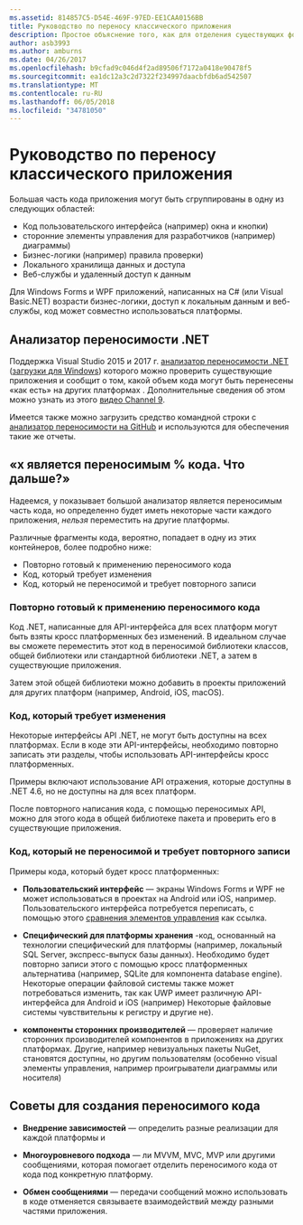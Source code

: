 ```yaml
---
ms.assetid: 814857C5-D54E-469F-97ED-EE1CAA0156BB
title: Руководство по переносу классического приложения
description: Простое объяснение того, как для отделения существующих форм Windows или приложения WPF, создание кросс платформенных приложений для запуска на macOS, iOS, Android, а также UWP и Windows 10.
author: asb3993
ms.author: amburns
ms.date: 04/26/2017
ms.openlocfilehash: b9cfad9c046d4f2ad89506f7172a0418e90478f5
ms.sourcegitcommit: ea1dc12a3c2d7322f234997daacbfdb6ad542507
ms.translationtype: MT
ms.contentlocale: ru-RU
ms.lasthandoff: 06/05/2018
ms.locfileid: "34781050"
---
```

# <a name="desktop-app-porting-guidance"></a>Руководство по переносу классического приложения

Большая часть кода приложения могут быть сгруппированы в одну из следующих областей:

* Код пользовательского интерфейса (например) окна и кнопки)
* сторонние элементы управления для разработчиков (например) диаграммы)
* Бизнес-логики (например) правила проверки)
* Локального хранилища данных и доступа
* Веб-службы и удаленный доступ к данным

Для Windows Forms и WPF приложений, написанных на C# (или Visual Basic.NET) возрасти бизнес-логики, доступ к локальным данным и веб-службы, код может совместно использоваться платформы.

## <a name="net-portability-analyzer"></a>Анализатор переносимости .NET

Поддержка Visual Studio 2015 и 2017 г. [анализатор переносимости .NET](https://docs.microsoft.com/en-us/dotnet/articles/standard/portability-analyzer) ([загрузки для Windows](https://marketplace.visualstudio.com/items?itemName=ConnieYau.NETPortabilityAnalyzer)) которого можно проверить существующие приложения и сообщит о том, какой объем кода могут быть перенесены «как есть» на других платформах . Дополнительные сведения об этом можно узнать из этого [видео Channel 9](https://channel9.msdn.com/Blogs/Seth-Juarez/A-Brief-Look-at-the-NET-Portability-Analyzer).

Имеется также можно загрузить средство командной строки с [анализатор переносимости на GitHub](https://github.com/Microsoft/dotnet-apiport) и используются для обеспечения такие же отчеты.

## <a name="x-of-my-code-is-portable-what-next"></a>«x является переносимым % кода. Что дальше?»

Надеемся, у показывает большой анализатор является переносимым часть кода, но определенно будет иметь некоторые части каждого приложения, _нельзя_ переместить на другие платформы.

Различные фрагменты кода, вероятно, попадает в одну из этих контейнеров, более подробно ниже:

* Повторно готовый к применению переносимого кода
* Код, который требует изменения
* Код, который не переносимой и требует повторного записи

### <a name="re-useable-portable-code"></a>Повторно готовый к применению переносимого кода

Код .NET, написанные для API-интерфейса для всех платформ могут быть взяты кросс платформенных без изменений. В идеальном случае вы сможете переместить этот код в переносимой библиотеки классов, общей библиотеки или стандартной библиотеки .NET, а затем в существующие приложения.

Затем этой общей библиотеки можно добавить в проекты приложений для других платформ (например, Android, iOS, macOS).

### <a name="code-that-requires-changes"></a>Код, который требует изменения

Некоторые интерфейсы API .NET, не могут быть доступны на всех платформах. Если в коде эти API-интерфейсы, необходимо повторно записать эти разделы, чтобы использовать API-интерфейсы кросс платформенных.

Примеры включают использование API отражения, которые доступны в .NET 4.6, но не доступны на для всех платформ.

После повторного написания кода, с помощью переносимых API, можно для этого кода в общей библиотеке пакета и проверить его в существующие приложения.

### <a name="code-that-isnt-portable-and-requires-a-re-write"></a>Код, который не переносимой и требует повторного записи

Примеры кода, который будет кросс платформенных:

- **Пользовательский интерфейс** — экраны Windows Forms и WPF не может использоваться в проектах на Android или iOS, например. Пользовательского интерфейса потребуется переписать, с помощью этого [сравнения элементов управления](~/cross-platform/desktop/controls/index.md) как ссылка.

- **Специфический для платформы хранения** -код, основанный на технологии специфический для платформы (например, локальный SQL Server, экспресс-выпуск базы данных). Необходимо будет повторно записи этого с помощью кросс платформенных альтернатива (например, SQLite для компонента database engine).
Некоторые операции файловой системы также может потребоваться изменить, так как UWP имеет различную API-интерфейса для Android и iOS (например) Некоторые файловые системы чувствительны к регистру и другие не).

- **компоненты сторонних производителей** — проверяет наличие сторонних производителей компонентов в приложениях на других платформах. Другие, например невизуальных пакеты NuGet, становятся доступны, но другим пользователям (особенно visual элементы управления, например проигрыватели диаграммы или носителя)

## <a name="tips-for-making-code-portable"></a>Советы для создания переносимого кода

- **Внедрение зависимостей** — определить разные реализации для каждой платформы и

- **Многоуровневого подхода** — ли MVVM, MVC, MVP или другими сообщениями, которая помогает отделить переносимого кода от кода под конкретную платформу.

- **Обмен сообщениями** — передачи сообщений можно использовать в коде отменяется связываете взаимодействий между разными частями приложения.
